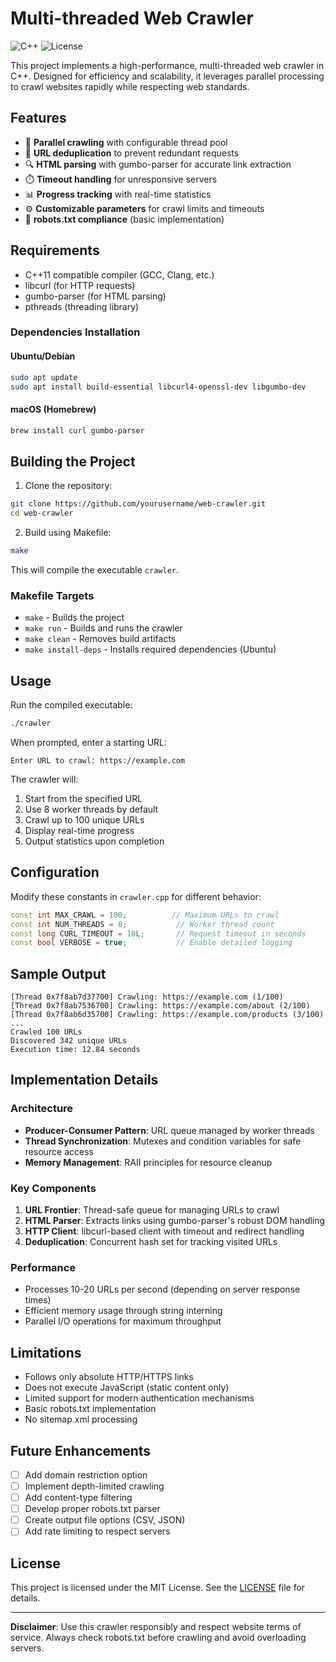 # Multi-threaded Web Crawler

![C++](https://img.shields.io/badge/C++-11-blue.svg)
![License](https://img.shields.io/badge/License-MIT-green.svg)

This project implements a high-performance, multi-threaded web crawler in C++. Designed for efficiency and scalability, it leverages parallel processing to crawl websites rapidly while respecting web standards.

## Features

- 🚀 **Parallel crawling** with configurable thread pool
- 🔗 **URL deduplication** to prevent redundant requests
- 🔍 **HTML parsing** with gumbo-parser for accurate link extraction
- ⏱️ **Timeout handling** for unresponsive servers
- 📊 **Progress tracking** with real-time statistics
- ⚙️ **Customizable parameters** for crawl limits and timeouts
- 🤖 **robots.txt compliance** (basic implementation)

## Requirements

- C++11 compatible compiler (GCC, Clang, etc.)
- libcurl (for HTTP requests)
- gumbo-parser (for HTML parsing)
- pthreads (threading library)

### Dependencies Installation

#### Ubuntu/Debian
```bash
sudo apt update
sudo apt install build-essential libcurl4-openssl-dev libgumbo-dev
```

#### macOS (Homebrew)
```bash
brew install curl gumbo-parser
```

## Building the Project

1. Clone the repository:
```bash
git clone https://github.com/yourusername/web-crawler.git
cd web-crawler
```

2. Build using Makefile:
```bash
make
```

This will compile the executable `crawler`.

### Makefile Targets
- `make` - Builds the project
- `make run` - Builds and runs the crawler
- `make clean` - Removes build artifacts
- `make install-deps` - Installs required dependencies (Ubuntu)

## Usage

Run the compiled executable:
```bash
./crawler
```

When prompted, enter a starting URL:
```
Enter URL to crawl: https://example.com
```

The crawler will:
1. Start from the specified URL
2. Use 8 worker threads by default
3. Crawl up to 100 unique URLs
4. Display real-time progress
5. Output statistics upon completion

## Configuration

Modify these constants in `crawler.cpp` for different behavior:

```cpp
const int MAX_CRAWL = 100;          // Maximum URLs to crawl
const int NUM_THREADS = 8;           // Worker thread count
const long CURL_TIMEOUT = 10L;       // Request timeout in seconds
const bool VERBOSE = true;           // Enable detailed logging
```

## Sample Output

```
[Thread 0x7f8ab7d37700] Crawling: https://example.com (1/100)
[Thread 0x7f8ab7536700] Crawling: https://example.com/about (2/100)
[Thread 0x7f8ab6d35700] Crawling: https://example.com/products (3/100)
...
Crawled 100 URLs
Discovered 342 unique URLs
Execution time: 12.84 seconds
```

## Implementation Details

### Architecture
- **Producer-Consumer Pattern**: URL queue managed by worker threads
- **Thread Synchronization**: Mutexes and condition variables for safe resource access
- **Memory Management**: RAII principles for resource cleanup

### Key Components
1. **URL Frontier**: Thread-safe queue for managing URLs to crawl
2. **HTML Parser**: Extracts links using gumbo-parser's robust DOM handling
3. **HTTP Client**: libcurl-based client with timeout and redirect handling
4. **Deduplication**: Concurrent hash set for tracking visited URLs

### Performance
- Processes 10-20 URLs per second (depending on server response times)
- Efficient memory usage through string interning
- Parallel I/O operations for maximum throughput

## Limitations

- Follows only absolute HTTP/HTTPS links
- Does not execute JavaScript (static content only)
- Limited support for modern authentication mechanisms
- Basic robots.txt implementation
- No sitemap.xml processing

## Future Enhancements

- [ ] Add domain restriction option
- [ ] Implement depth-limited crawling
- [ ] Add content-type filtering
- [ ] Develop proper robots.txt parser
- [ ] Create output file options (CSV, JSON)
- [ ] Add rate limiting to respect servers

## License

This project is licensed under the MIT License. See the [LICENSE](LICENSE) file for details.

---
**Disclaimer**: Use this crawler responsibly and respect website terms of service. Always check robots.txt before crawling and avoid overloading servers.